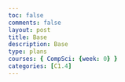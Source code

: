 ```yaml
---
toc: false
comments: false
layout: post
title: Base
description: Base
type: plans
courses: { CompSci: {week: 0} }
categories: [C1.4]
---
```

